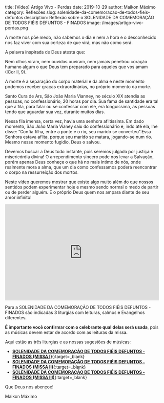 title: [Video] Artigo Vivo - Perdas
date: 2019-10-29
author: Maikon Máximo
category: Reflexões
slug: solenidade-da-comemoracao-de-todos-fieis-defuntos
description: Reflexão sobre o SOLENIDADE DA COMEMORAÇÃO DE TODOS FIÉIS DEFUNTOS - FINADOS
image: /images/artigo-vivo-perdas.png

A morte nos põe medo, não sabemos o dia e nem a hora e o desconhecido nos faz viver com sua certeza de que virá, mas não como será. 

A palavra inspirada de Deus atesta que:

Nem olhos viram, nem ouvidos ouviram, nem jamais penetrou coração humano algum o que Deus tem preparado para aqueles que vos amam (ICor II, 9).

A morte é a separação do corpo material e da alma e neste momento podemos receber graças extraordinárias, no próprio momento da morte. 
 
Santo Cura de Ars, São João Maria Vianney, no século XIX atendia as pessoas, no confessionário, 20 horas por dia. Sua fama de santidade era tal que a fila, para falar ou se confessar com ele, era longuíssima, as pessoas tendo que aguardar sua vez, durante muitos dias.

Nessa fila imensa, certa vez, havia uma senhora aflitíssima. Em dado momento, São João Maria Vianey saiu do confessionário e, indo até ela, lhe disse: "Confia filha, entre a ponte e o rio, seu marido se converteu".Essa Senhora estava aflita, porque seu marido se matara, jogando-se num rio. Mesmo nesse momento fugidio, Deus o salvou.

Devemos buscar a Deus todo instante, pois seremos julgado por justiça e misericórdia divina! O arrependimento sincero pode nos levar a Salvação, porém apenas Deus conheçe o que há no mais íntimo de nós, onde realmente mora a alma, que um dia como confessamos poderá reencontrar o corpo na ressurreição dos mortos. 

Neste vídeo queremos mostrar que existe algo muito além do que nossos sentidos podem experimentar hoje e mesmo sendo normal o medo de partir ou de perder alguém. É o próprio Deus quem nos ampara diante de seu amor infinito!

<style>
.video-container1 {
position: relative;
padding-bottom: 56.25%;
padding-top: 30px; height: 0; overflow: hidden;
}
.video-container1 iframe,
.video-container1 object,
.video-container1 embed {
position: absolute;
top: 0;
left: 0;
width: 100%;
height: 100%;
}
</style>
<div class="video-container1"><iframe width="853" height="480" src="https://www.youtube.com/embed/THsR-VxFzwY" frameborder="0" allowfullscreen></iframe></div>

Para a SOLENIDADE DA COMEMORAÇÃO DE TODOS FIÉIS DEFUNTOS - FINADOS são indicadas 3 liturgias com leituras, salmos e Evangelhos diferentes.

**É importante você confirmar com o celebrante qual delas será usada**, pois as músicas devem estar de acordo com as leituras da missa.

Aqui estão as três liturgias e as nossas sugestões de músicas:

- [**SOLENIDADE DA COMEMORAÇÃO DE TODOS FIÉIS DEFUNTOS - FINADOS (MISSA I)**](https://musicasparamissa.com.br/sugestoes-para/solenidade-da-comemoracao-de-todos-fieis-defuntos-missa-i/){:target=\_blank}
- [**SOLENIDADE DA COMEMORAÇÃO DE TODOS FIÉIS DEFUNTOS - FINADOS (MISSA II)**](https://musicasparamissa.com.br/sugestoes-para/solenidade-da-comemoracao-de-todos-fieis-defuntos-missa-ii/){:target=\_blank}
- [**SOLENIDADE DA COMEMORAÇÃO DE TODOS FIÉIS DEFUNTOS - FINADOS (MISSA III)**](https://musicasparamissa.com.br/sugestoes-para/solenidade-da-comemoracao-de-todos-fieis-defuntos-missa-iii/){:target=\_blank}

Que Deus nos abençoe!

Maikon Máximo
